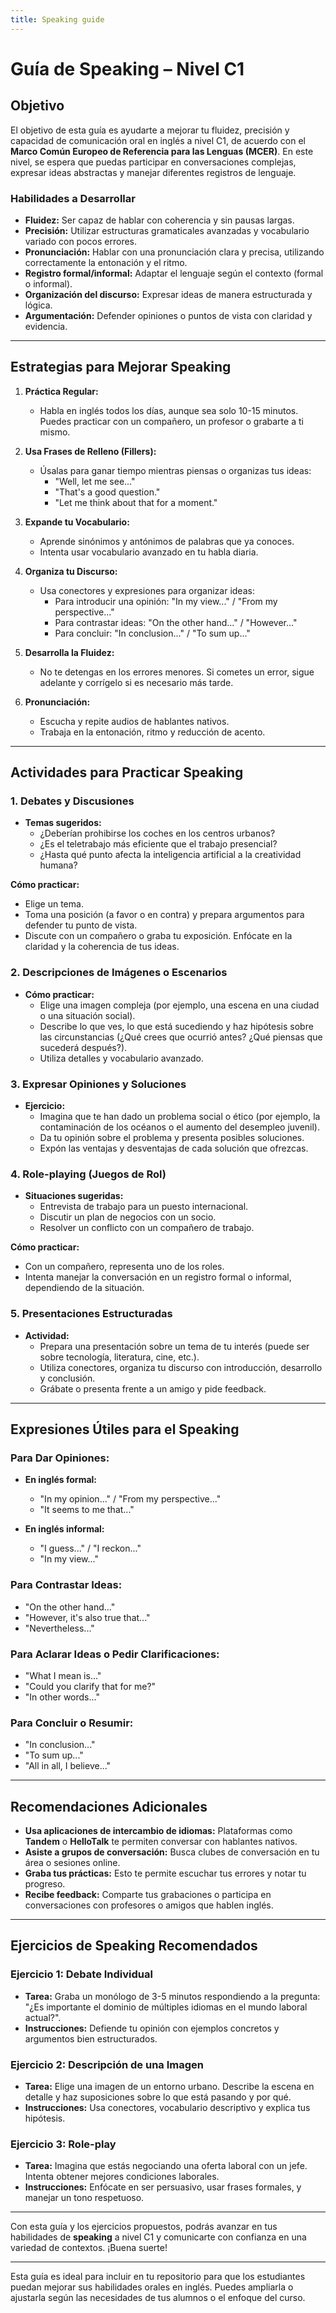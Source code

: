 ```yaml
---
title: Speaking guide
---
```



# Guía de Speaking – Nivel C1

## Objetivo

El objetivo de esta guía es ayudarte a mejorar tu fluidez, precisión y capacidad de comunicación oral en inglés a nivel C1, de acuerdo con el **Marco Común Europeo de Referencia para las Lenguas (MCER)**. En este nivel, se espera que puedas participar en conversaciones complejas, expresar ideas abstractas y manejar diferentes registros de lenguaje.

### Habilidades a Desarrollar

-   **Fluidez:** Ser capaz de hablar con coherencia y sin pausas largas.
-   **Precisión:** Utilizar estructuras gramaticales avanzadas y vocabulario variado con pocos errores.
-   **Pronunciación:** Hablar con una pronunciación clara y precisa, utilizando correctamente la entonación y el ritmo.
-   **Registro formal/informal:** Adaptar el lenguaje según el contexto (formal o informal).
-   **Organización del discurso:** Expresar ideas de manera estructurada y lógica.
-   **Argumentación:** Defender opiniones o puntos de vista con claridad y evidencia.

---

## Estrategias para Mejorar Speaking

1. **Práctica Regular:**
    - Habla en inglés todos los días, aunque sea solo 10-15 minutos. Puedes practicar con un compañero, un profesor o grabarte a ti mismo.
2. **Usa Frases de Relleno (Fillers):**

    - Úsalas para ganar tiempo mientras piensas o organizas tus ideas:
        - "Well, let me see..."
        - "That's a good question."
        - "Let me think about that for a moment."

3. **Expande tu Vocabulario:**

    - Aprende sinónimos y antónimos de palabras que ya conoces.
    - Intenta usar vocabulario avanzado en tu habla diaria.

4. **Organiza tu Discurso:**

    - Usa conectores y expresiones para organizar ideas:
        - Para introducir una opinión: "In my view..." / "From my perspective..."
        - Para contrastar ideas: "On the other hand..." / "However..."
        - Para concluir: "In conclusion..." / "To sum up..."

5. **Desarrolla la Fluidez:**

    - No te detengas en los errores menores. Si cometes un error, sigue adelante y corrígelo si es necesario más tarde.

6. **Pronunciación:**
    - Escucha y repite audios de hablantes nativos.
    - Trabaja en la entonación, ritmo y reducción de acento.

---

## Actividades para Practicar Speaking

### 1. **Debates y Discusiones**

-   **Temas sugeridos:**
    -   ¿Deberían prohibirse los coches en los centros urbanos?
    -   ¿Es el teletrabajo más eficiente que el trabajo presencial?
    -   ¿Hasta qué punto afecta la inteligencia artificial a la creatividad humana?

**Cómo practicar:**

-   Elige un tema.
-   Toma una posición (a favor o en contra) y prepara argumentos para defender tu punto de vista.
-   Discute con un compañero o graba tu exposición. Enfócate en la claridad y la coherencia de tus ideas.

### 2. **Descripciones de Imágenes o Escenarios**

-   **Cómo practicar:**
    -   Elige una imagen compleja (por ejemplo, una escena en una ciudad o una situación social).
    -   Describe lo que ves, lo que está sucediendo y haz hipótesis sobre las circunstancias (¿Qué crees que ocurrió antes? ¿Qué piensas que sucederá después?).
    -   Utiliza detalles y vocabulario avanzado.

### 3. **Expresar Opiniones y Soluciones**

-   **Ejercicio:**
    -   Imagina que te han dado un problema social o ético (por ejemplo, la contaminación de los océanos o el aumento del desempleo juvenil).
    -   Da tu opinión sobre el problema y presenta posibles soluciones.
    -   Expón las ventajas y desventajas de cada solución que ofrezcas.

### 4. **Role-playing (Juegos de Rol)**

-   **Situaciones sugeridas:**
    -   Entrevista de trabajo para un puesto internacional.
    -   Discutir un plan de negocios con un socio.
    -   Resolver un conflicto con un compañero de trabajo.

**Cómo practicar:**

-   Con un compañero, representa uno de los roles.
-   Intenta manejar la conversación en un registro formal o informal, dependiendo de la situación.

### 5. **Presentaciones Estructuradas**

-   **Actividad:**
    -   Prepara una presentación sobre un tema de tu interés (puede ser sobre tecnología, literatura, cine, etc.).
    -   Utiliza conectores, organiza tu discurso con introducción, desarrollo y conclusión.
    -   Grábate o presenta frente a un amigo y pide feedback.

---

## Expresiones Útiles para el Speaking

### Para Dar Opiniones:

-   **En inglés formal:**

    -   "In my opinion..." / "From my perspective..."
    -   "It seems to me that..."

-   **En inglés informal:**
    -   "I guess..." / "I reckon..."
    -   "In my view..."

### Para Contrastar Ideas:

-   "On the other hand..."
-   "However, it's also true that..."
-   "Nevertheless..."

### Para Aclarar Ideas o Pedir Clarificaciones:

-   "What I mean is..."
-   "Could you clarify that for me?"
-   "In other words..."

### Para Concluir o Resumir:

-   "In conclusion..."
-   "To sum up..."
-   "All in all, I believe..."

---

## Recomendaciones Adicionales

-   **Usa aplicaciones de intercambio de idiomas:** Plataformas como **Tandem** o **HelloTalk** te permiten conversar con hablantes nativos.
-   **Asiste a grupos de conversación:** Busca clubes de conversación en tu área o sesiones online.
-   **Graba tus prácticas:** Esto te permite escuchar tus errores y notar tu progreso.
-   **Recibe feedback:** Comparte tus grabaciones o participa en conversaciones con profesores o amigos que hablen inglés.

---

## Ejercicios de Speaking Recomendados

### Ejercicio 1: Debate Individual

-   **Tarea:** Graba un monólogo de 3-5 minutos respondiendo a la pregunta: "¿Es importante el dominio de múltiples idiomas en el mundo laboral actual?".
-   **Instrucciones:** Defiende tu opinión con ejemplos concretos y argumentos bien estructurados.

### Ejercicio 2: Descripción de una Imagen

-   **Tarea:** Elige una imagen de un entorno urbano. Describe la escena en detalle y haz suposiciones sobre lo que está pasando y por qué.
-   **Instrucciones:** Usa conectores, vocabulario descriptivo y explica tus hipótesis.

### Ejercicio 3: Role-play

-   **Tarea:** Imagina que estás negociando una oferta laboral con un jefe. Intenta obtener mejores condiciones laborales.
-   **Instrucciones:** Enfócate en ser persuasivo, usar frases formales, y manejar un tono respetuoso.

---

Con esta guía y los ejercicios propuestos, podrás avanzar en tus habilidades de **speaking** a nivel C1 y comunicarte con confianza en una variedad de contextos. ¡Buena suerte!

---

Esta guía es ideal para incluir en tu repositorio para que los estudiantes puedan mejorar sus habilidades orales en inglés. Puedes ampliarla o ajustarla según las necesidades de tus alumnos o el enfoque del curso.
